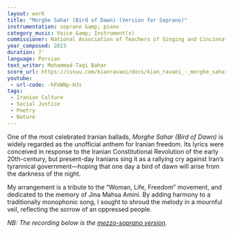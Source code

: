 ```yaml
---
layout: work
title: "Morghe Sahar (Bird of Dawn) (Version for Soprano)"
instrumentation: soprano &amp; piano
category_music: Voice &amp; Instrument(s)
commissioner: National Association of Teachers of Singing and Cincinnati Song Initiative
year_composed: 2023
duration: 7'
language: Persian
text_writer: Mohammad-Taqi Bahar
score_url: https://issuu.com/kianravaei/docs/kian_ravaei_-_morghe_sahar_-_ed_2
youtube:
 - url-code: -hFUWNp-HJs
tags:
 - Iranian Culture
 - Social Justice
 - Poetry
 - Nature
---
```


One of the most celebrated Iranian ballads, _Morghe Sahar (Bird of Dawn)_ is widely regarded as the unofficial anthem for Iranian freedom. Its lyrics were conceived in response to the Iranian Constitutional Revolution of the early 20th-century, but present-day Iranians sing it as a rallying cry against Iran’s tyrannical government—hoping that one day a bird of dawn will arise from the darkness of the night.

My arrangement is a tribute to the “Woman, Life, Freedom” movement, and dedicated to the memory of Jina Mahsa Amini. By adding harmony to a traditionally monophonic song, I sought to shroud the melody in a mournful veil, reflecting the sorrow of an oppressed people.

<i>NB: The recording below is the <a href="{{ site.url }}{{ site.baseurl }}/works/morghe-sahar/">mezzo-soprano version</a>.</i>